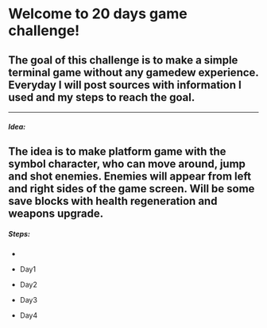# Welcome to 20 days game challenge!

## The goal of this challenge is to make a simple terminal game without any gamedew experience. Everyday I will post sources with information I used and my steps to reach the goal.

--------
##### Idea:
The idea is to make platform game with the symbol character, who can move around, jump and shot enemies.
Enemies will appear from left and right sides of the game screen. Will be some save blocks with health
regeneration and weapons upgrade.
---------
##### Steps:

* 



* Day1
* Day2
* Day3
* Day4


